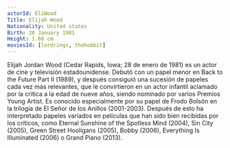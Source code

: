 ```yaml
---
actorId: EliWood
Title: Elijah Wood
Nationality: United states
Birth: 28 January 1981
Height: 1.68 cm
moviesId: [lordrings, thehobbit]
---
```


Elijah Jordan Wood (Cedar Rapids, Iowa; 28 de enero de 1981) es un actor de cine y televisión estadounidense. Debutó con un papel menor en Back to the Future Part II (1989), y después consiguió una sucesión de papeles cada vez más relevantes, que le convirtieron en un actor infantil aclamado por la crítica a la edad de nueve años, siendo nominado por varios Premios Young Artist. Es conocido especialmente por su papel de Frodo Bolsón en la trilogía de El Señor de los Anillos (2001-2003). Después de esto ha interpretado papeles variados en películas que han sido bien recibidas por los críticos, como Eternal Sunshine of the Spotless Mind (2004), Sin City (2005), Green Street Hooligans (2005), Bobby (2006), Everything Is Illuminated (2006) o Grand Piano (2013). 
